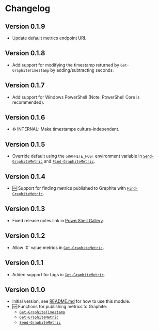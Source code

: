 # Changelog

## Version 0.1.9

* Update default metrics endpoint URI.

## Version 0.1.8

* Add support for modifying the timestamp returned by `Get-GraphiteTimestamp` by adding/subtracting seconds.

## Version 0.1.7

* Add support for Windows PowerShell (Note: PowerShell Core is recommended).

## Version 0.1.6

* :recycle: INTERNAL: Make timestamps culture-independent.

## Version 0.1.5

* Override default using the `GRAPHITE_HOST` environment variable in [`Send-GraphiteMetric`](docs/functions/Send-GraphiteMetric.md) and [`Find-GraphiteMetric`](docs/functions/Find-GraphiteMetric.md).

## Version 0.1.4

* :new: Support for finding metrics published to Graphite with [`Find-GraphiteMetric`](docs/functions/Find-GraphiteMetric.md).

## Version 0.1.3

* Fixed release notes link in [PowerShell Gallery](https://www.powershellgallery.com/packages/PSGraphite).

## Version 0.1.2

* Allow '0' value metrics in [`Get-GraphiteMetric`](docs/functions/Get-GraphiteMetric.md).

## Version 0.1.1

* Added support for tags in [`Get-GraphiteMetric`](docs/functions/Get-GraphiteMetric.md).

## Version 0.1.0

* Initial version, see [README.md](README.md#usage) for how to use this module.
* :new: Functions for publishing metrics to Graphite:
  * [`Get-GraphiteTimestamp`](docs/functions/Get-GraphiteTimestamp.md)
  * [`Get-GraphiteMetric`](docs/functions/Get-GraphiteMetric.md)
  * [`Send-GraphiteMetric`](docs/functions/Send-GraphiteMetric.md)
